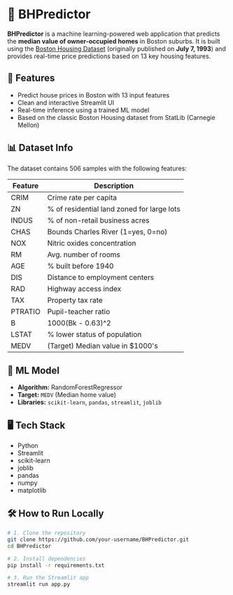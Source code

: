 # 🏡 BHPredictor

**BHPredictor** is a machine learning-powered web application that predicts the **median value of owner-occupied homes** in Boston suburbs. It is built using the [Boston Housing Dataset](https://archive.ics.uci.edu/ml/datasets/housing) (originally published on **July 7, 1993**) and provides real-time price predictions based on 13 key housing features.

## 🚀 Features

- Predict house prices in Boston with 13 input features
- Clean and interactive Streamlit UI
- Real-time inference using a trained ML model
- Based on the classic Boston Housing dataset from StatLib (Carnegie Mellon)

## 📊 Dataset Info

The dataset contains 506 samples with the following features:

| Feature     | Description |
|-------------|-------------|
| CRIM        | Crime rate per capita |
| ZN          | % of residential land zoned for large lots |
| INDUS       | % of non-retail business acres |
| CHAS        | Bounds Charles River (1=yes, 0=no) |
| NOX         | Nitric oxides concentration |
| RM          | Avg. number of rooms |
| AGE         | % built before 1940 |
| DIS         | Distance to employment centers |
| RAD         | Highway access index |
| TAX         | Property tax rate |
| PTRATIO     | Pupil-teacher ratio |
| B           | 1000(Bk - 0.63)^2 |
| LSTAT       | % lower status of population |
| MEDV        | (Target) Median value in $1000's |

## 🧠 ML Model

- **Algorithm:** RandomForestRegressor
- **Target:** `MEDV` (Median home value)
- **Libraries:** `scikit-learn`, `pandas`, `streamlit`, `joblib`

## 🖥️ Tech Stack

- Python
- Streamlit
- scikit-learn
- joblib
- pandas
- numpy
- matplotlib

## 🛠️ How to Run Locally

```bash
# 1. Clone the repository
git clone https://github.com/your-username/BHPredictor.git
cd BHPredictor

# 2. Install dependencies
pip install -r requirements.txt

# 3. Run the Streamlit app
streamlit run app.py
